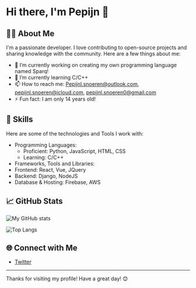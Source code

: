 # Hi there, I'm Pepijn 👋

## 👨‍💻 About Me

I'm a passionate developer. I love contributing to open-source projects and sharing knowledge with the community. Here are a few things about me:

- 🔭 I’m currently working on creating my own programming language named Sparq!
- 🌱 I’m currently learning C/C++
- 📫 How to reach me: Pepijnl.snoeren@outlook.com, pepijnl.snoeren@icloud.com, pepijnl.snoeren0@gmail.com
- ⚡ Fun fact: I am only 14 years old!

## 🚀 Skills

Here are some of the technologies and Tools I work with:

- Programming Languages: 
	- Proficient: Python, JavaScript, HTML, CSS
	- Learning: C/C++
- Frameworks, Tools and Libraries: 
 - Frontend: React, Vue, JQuery
 - Backend: Django, NodeJS
 - Database & Hosting: Firebase, AWS

## 📈 GitHub Stats

![My GitHub stats](https://github-readme-stats.vercel.app/api?username=IAmThePSL&show_icons=true&theme=radical)

![Top Langs](https://github-readme-stats.vercel.app/api/top-langs/?username=IAmThePSL&layout=compact&theme=radical)

## 🌐 Connect with Me
- [Twitter](https://x.com/da_psl)
---

Thanks for visiting my profile! Have a great day! 😊
